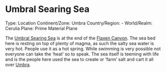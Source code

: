 # Umbral Searing Sea

Type: Location
Continent/Zone: Umbra
Country/Region: -
World/Realm: Cerulia
Plane: Prime Material Plane

The [Umbral Searing Sea](Umbral%20Searing%20Sea%2018675a22781a806aa076f72afe9303b8.md) is at the end of the [Flaxen Canyon](Flaxen%20Canyon%2018675a22781a80b28e4defc95aedcd92.md). The sea bed here is resting on top of plenty of magma, as such the salty sea water is very hot. People use it as a hot spring. While swimming is very possible not everyone can take the ‘heat’ so to speak. The sea itself is teeming with life and is the people here used the sea to create or ‘farm’ salt and cart it all over [Umbra](Umbra%207f340c9a24ce450cb2d96e5fe3f424a1.md).